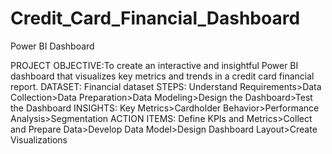 # Credit_Card_Financial_Dashboard
Power BI Dashboard

PROJECT OBJECTIVE:To create an interactive and insightful Power BI dashboard that visualizes key metrics and trends in a credit card financial report.
DATASET: Financial dataset
STEPS: Understand Requirements>Data Collection>Data Preparation>Data Modeling>Design the Dashboard>Test the Dashboard
INSIGHTS: Key Metrics>Cardholder Behavior>Performance Analysis>Segmentation
ACTION ITEMS: Define KPIs and Metrics>Collect and Prepare Data>Develop Data Model>Design Dashboard Layout>Create Visualizations
